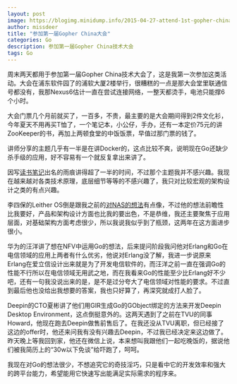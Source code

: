 ```yaml
---
layout: post
image: https://blogimg.minidump.info/2015-04-27-attend-1st-gopher-china-conference.md
author: missdeer
title: "参加第一届Gopher China大会"
categories: Go
description: 参加第一届Gopher China技术大会
tags: Go
---
```

周末两天都用于参加第一届Gopher China技术大会了，这是我第一次参加这类活动。大会在浦东软件园了的浦软大厦2楼举行，很糟糕的一点是那大会堂里联通信号都没有，我那Nexus6估计一直在尝试连接网络，一整天都烫手，电池只能撑6个小时。

大会门票几个月前就买了，一百多，不贵，最主要的是大会期间得到2件文化衫，今年夏天不用再买T恤了，一个笔记本，小公仔，手办，还有一本定价75元的讲ZooKeeper的书，再加上两顿食堂的中饭饭票，早值过那门票的钱了。

讲师分享的主题几乎有一半是在讲Docker的，这点比较不爽，说明现在Go还缺少杀手级的应用，好不容易有一个就反复拿出来讲了。

因写[读书笔记](https://github.com/qyuhen/book)出名的雨痕讲得超了一半的时间，不过那个主题我并不感兴趣。我现在越来越对各类技术原理，底层细节等等的不感兴趣了，我只对比较宏观的架构设计之类的有点兴趣。

李四保的Leither OS倒是跟我之前的[对NAS的想法](/2015/04/nas-wanted/)有点像，不过他的想法前瞻性比我要好，产品和架构设计方面也比我的要出色，不是恭维，我还主要聚焦于应用层面，对基础架构方面考虑很少，所以我说我似乎到了瓶颈，这两年在这方面进步很小。

华为的汪洋讲了想在NFV中运用Go的想法，后来提问阶段我问他对Erlang和Go在电信领域的应用上两者有什么优劣，他说对Erlang没了解，我进一步说原来Erlang在爱立信设计出来就是为了开发电信软件的，而汪洋之前一直在强调Go的性能不行所以在电信领域无用武之地，而在我看来Go的性能至少比Erlang好不少吧，还有一句我没说出来的是，是不是过分夸大了电信领域对性能的要求。不过直到最后他也没给出我想要的答案，我也只好算了，再深究就成打人脸了。

Deepin的CTO夏彬讲了他们用GIR生成Go的GObject绑定的方法来开发Deepin Desktop Environment，这点倒挺意外的。这两天遇到了之前在TVU的同事Howard，他现在跑去Deepin做售前售后了。在我还没从TVU离职，但已经接了这边的offer时，他还来问我有没有兴趣去Deepin，不过我已经决定来这边做了。昨天晚上等我回到家，他还在微信上说，本来想叫我跟他们一起吃晚饭的，据说他们被我简历上的“30w以下免谈”给吓跑了，呵呵。

我现在对Go的想法很少，不想追究它的奇技淫巧，只是看中它的开发效率和强大的跨平台能力，希望能用它快速写出能满足实际需求的程序来。
